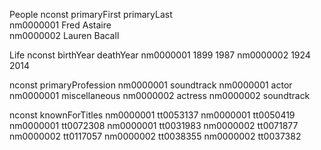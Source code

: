People
nconst primaryFirst primaryLast                   
nm0000001 Fred Astaire          
nm0000002 Lauren Bacall            

Life
nconst birthYear deathYear
nm0000001 1899 1987
nm0000002 1924 2014

nconst primaryProfession
nm0000001 soundtrack
nm0000001 actor
nm0000001 miscellaneous
nm0000002 actress
nm0000002 soundtrack 

nconst knownForTitles
nm0000001 tt0053137
nm0000001 tt0050419
nm0000001 tt0072308
nm0000001 tt0031983
nm0000002 tt0071877
nm0000002 tt0117057
nm0000002 tt0038355
nm0000002 tt0037382